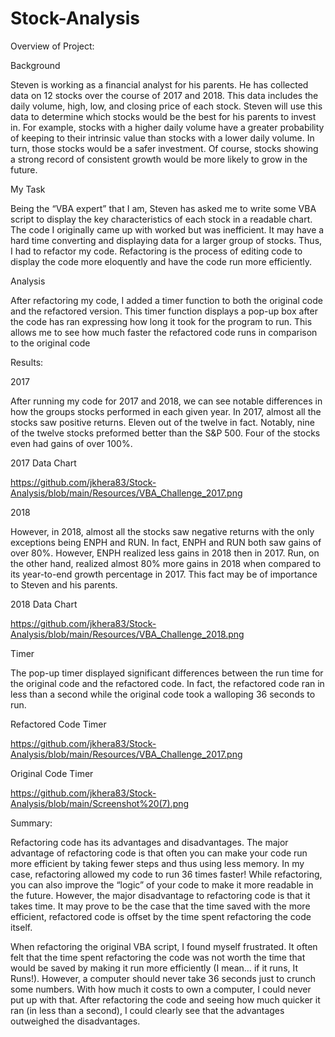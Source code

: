 # Stock-Analysis

Overview of Project: 

Background

Steven is working as a financial analyst for his parents. He has collected data on 12 stocks over the course of 2017 and 2018. This data includes the daily volume, high, low, and closing price of each stock. Steven will use this data to determine which stocks would be the best for his parents to invest in. For example, stocks with a higher daily volume have a greater probability of keeping to their intrinsic value than stocks with a lower daily volume. In turn, those stocks would be a safer investment. Of course, stocks showing a strong record of consistent growth would be more likely to grow in the future. 
	
My Task

Being the “VBA expert” that I am, Steven has asked me to write some VBA script to display the key characteristics of each stock in a readable chart. The code I originally came up with worked but was inefficient. It may have a hard time converting and displaying data for a larger group of stocks. Thus, I had to refactor my code. Refactoring is the process of editing code to display the code more eloquently and have the code run more efficiently. 
	
Analysis

After refactoring my code, I added a timer function to both the original code and the refactored version. This timer function displays a pop-up box after the code has ran expressing how long it took for the program to run. This allows me to see how much faster the refactored code runs in comparison to the original code 

Results:

2017

After running my code for 2017 and 2018, we can see notable differences in how the groups stocks performed in each given year. In 2017, almost all the stocks saw positive returns. Eleven out of the twelve in fact. Notably, nine of the twelve stocks preformed better than the S&P 500. Four of the stocks even had gains of over 100%. 

2017 Data Chart 

https://github.com/jkhera83/Stock-Analysis/blob/main/Resources/VBA_Challenge_2017.png

	


	
2018

However, in 2018, almost all the stocks saw negative returns with the only exceptions being ENPH and RUN. In fact, ENPH and RUN both saw gains of over 80%. However, ENPH realized less gains in 2018 then in 2017. Run, on the other hand, realized almost 80% more gains in 2018 when compared to its year-to-end growth percentage in 2017. This fact may be of importance to Steven and his parents. 

2018 Data Chart

https://github.com/jkhera83/Stock-Analysis/blob/main/Resources/VBA_Challenge_2018.png










Timer

The pop-up timer displayed significant differences between the run time for the original code and the refactored code. In fact, the refactored code ran in less than a second while the original code took a walloping 36 seconds to run. 

Refactored Code Timer    

https://github.com/jkhera83/Stock-Analysis/blob/main/Resources/VBA_Challenge_2017.png

Original Code Timer 

https://github.com/jkhera83/Stock-Analysis/blob/main/Screenshot%20(7).png












Summary: 
	
Refactoring code has its advantages and disadvantages. The major advantage of refactoring code is that often you can make your code run more efficient by taking fewer steps and thus using less memory. In my case, refactoring allowed my code to run 36 times faster! While refactoring, you can also improve the “logic” of your code to make it more readable in the future. However, the major disadvantage to refactoring code is that it takes time. It may prove to be the case that the time saved with the more efficient, refactored code is offset by the time spent refactoring the code itself. 
	
When refactoring the original VBA script, I found myself frustrated. It often felt that the time spent refactoring the code was not worth the time that would be saved by making it run more efficiently (I mean… if it runs, It Runs!). However, a computer should never take 36 seconds just to crunch some numbers. With how much it costs to own a computer, I could never put up with that. After refactoring the code and seeing how much quicker it ran (in less than a second), I could clearly see that the advantages outweighed the disadvantages.  

